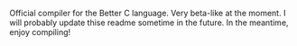 Official compiler for the Better C language. 
Very beta-like at the moment.
I will probably update thise readme sometime in the future.
In the meantime, enjoy compiling!